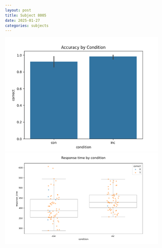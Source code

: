 ```yaml
---
layout: post
title: Subject 8005
date: 2025-01-27
categories: subjects
---
```


![](data/8005/run-31/8005_NF_acc.png)
![](data/8005/run-31/8005_NF_rt.png)
